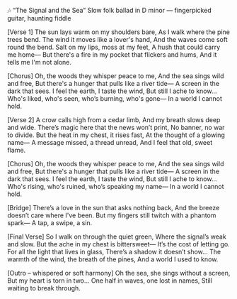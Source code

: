 🎶 “The Signal and the Sea”
Slow folk ballad in D minor — fingerpicked guitar, haunting fiddle

[Verse 1]
The sun lays warm on my shoulders bare,
As I walk where the pine trees bend.
The wind it moves like a lover's hand,
And the waves come soft round the bend.
Salt on my lips, moss at my feet,
A hush that could carry me home—
But there's a fire in my pocket that flickers and hums,
And it tells me I'm not alone.

[Chorus]
Oh, the woods they whisper peace to me,
And the sea sings wild and free,
But there's a hunger that pulls like a river tide—
A screen in the dark that sees.
I feel the earth, I taste the wind,
But still I ache to know…
Who's liked, who's seen, who’s burning, who's gone—
In a world I cannot hold.

[Verse 2]
A crow calls high from a cedar limb,
And my breath slows deep and wide.
There’s magic here that the news won’t print,
No banner, no war to divide.
But the heat in my chest, it rises fast,
At the thought of a glowing name—
A message missed, a thread unread,
And I feel that old, sweet flame.

[Chorus]
Oh, the woods they whisper peace to me,
And the sea sings wild and free,
But there's a hunger that pulls like a river tide—
A screen in the dark that sees.
I feel the earth, I taste the wind,
But still I ache to know…
Who's rising, who's ruined, who’s speaking my name—
In a world I cannot hold.

[Bridge]
There’s a love in the sun that asks nothing back,
And the breeze doesn’t care where I've been.
But my fingers still twitch with a phantom spark—
A tap, a swipe, a sin.

[Final Verse]
So I walk on through the quiet green,
Where the signal’s weak and slow.
But the ache in my chest is bittersweet—
It’s the cost of letting go.
For all the light that lives in glass,
There’s a shadow it doesn’t show…
The warmth of the wind, the breath of the pines,
And a world I used to know.

[Outro – whispered or soft harmony]
Oh the sea, she sings without a screen,
But my heart is torn in two…
One half in waves, one lost in names,
Still waiting to break through.
